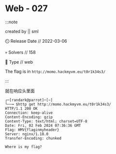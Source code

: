 # Web - 027

:::note

created by || sml

⏲️ Release Date // 2022-03-06

💀 Solvers // 158

🧩 Type // web

The flag is in `http://momo.hackmyvm.eu/t0r1k34s3/`

:::

就在响应头里面

```shell
┌─[randark@parrot]─[~]
└──╼ $http get http://momo.hackmyvm.eu/t0r1k34s3/
HTTP/1.1 200 OK
Connection: keep-alive
Content-Encoding: gzip
Content-Type: text/html; charset=UTF-8
Date: Fri, 02 Feb 2024 07:36:36 GMT
Flag: HMV{flaginmyheader}
Server: nginx/1.18.0
Transfer-Encoding: chunked

Where is my flag?
```
